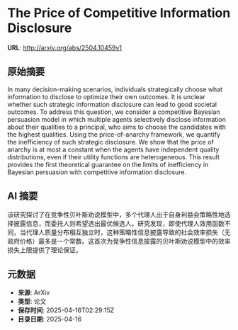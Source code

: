 # The Price of Competitive Information Disclosure

**URL**: http://arxiv.org/abs/2504.10459v1

## 原始摘要

In many decision-making scenarios, individuals strategically choose what
information to disclose to optimize their own outcomes. It is unclear whether
such strategic information disclosure can lead to good societal outcomes. To
address this question, we consider a competitive Bayesian persuasion model in
which multiple agents selectively disclose information about their qualities to
a principal, who aims to choose the candidates with the highest qualities.
Using the price-of-anarchy framework, we quantify the inefficiency of such
strategic disclosure. We show that the price of anarchy is at most a constant
when the agents have independent quality distributions, even if their utility
functions are heterogeneous. This result provides the first theoretical
guarantee on the limits of inefficiency in Bayesian persuasion with competitive
information disclosure.


## AI 摘要

该研究探讨了在竞争性贝叶斯劝说模型中，多个代理人出于自身利益会策略性地选择披露信息，而委托人则希望选出最优候选人。研究发现，即使代理人效用函数不同，当代理人质量分布相互独立时，这种策略性信息披露导致的社会效率损失（无政府价格）最多是一个常数。这首次为竞争性信息披露的贝叶斯劝说模型中的效率损失上限提供了理论保证。

## 元数据

- **来源**: ArXiv
- **类型**: 论文
- **保存时间**: 2025-04-16T02:29:15Z
- **目录日期**: 2025-04-16
